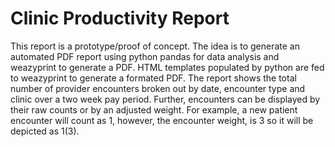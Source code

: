 # Clinic Productivity Report
This report is a prototype/proof of concept. The idea is to generate an automated PDF report using python pandas for data analysis and weazyprint to generate a PDF. HTML templates populated by python are fed to weazyprint to generate a formated PDF. The report shows the total number of provider encounters broken out by date, encounter type and clinic over a two week pay period. Further, encounters can be displayed by their raw counts or by an adjusted weight. For example, a new patient encounter will count as 1, however, the encounter weight, is 3 so it will be depicted as 1(3).   
